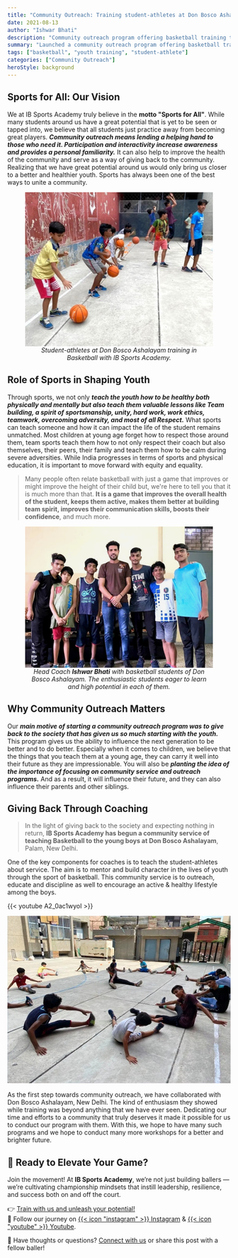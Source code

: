```yaml
---
title: "Community Outreach: Training student-athletes at Don Bosco Ashalayam"
date: 2021-08-13
author: "Ishwar Bhati"
description: "Community outreach program offering basketball training to underprivileged youth and teaching life skills like teamwork and discipline through sports - Basketball by IB Sports Academy."
summary: "Launched a community outreach program offering basketball training to underprivileged youth and teaching life skills like teamwork and discipline through sports."
tags: ["basketball", "youth training", "student-athlete"]
categories: ["Community Outreach"]
heroStyle: background
---
```


## Sports for All: Our Vision

We at IB Sports Academy truly believe in the **motto "Sports for All"**. While many students around us have a great potential that is yet to be seen or tapped into, we believe that all students just practice away from becoming great players. **_Community outreach means lending a helping hand to those who need it. Participation and interactivity increase awareness and provides a personal familiarity._** It can also help to improve the health of the community and serve as a way of giving back to the community. Realizing that we have great potential around us would only bring us closer to a better and healthier youth. Sports has always been one of the best ways to unite a community.

<figure style="display: flex; flex-direction: column; align-items: center; text-align: center;">
  <img src="don-bosco-1.jpg" alt="Student-athlete at Don Bosco Ashalayam training in Basketball with IB Sports Academy." style="max-width: 100%;" />
  <figcaption style="font-style: italic;">Student-athletes at Don Bosco Ashalayam training in Basketball with IB Sports Academy.</figcaption>
</figure>

## Role of Sports in Shaping Youth

Through sports, we not only **_teach the youth how to be healthy both physically and mentally but also teach them valuable lessons like Team building, a spirit of sportsmanship, unity, hard work, work ethics, teamwork, overcoming adversity, and most of all Respect._** What sports can teach someone and how it can impact the life of the student remains unmatched. Most children at young age forget how to respect those around them, team sports teach them how to not only respect their coach but also themselves, their peers, their family and teach them how to be calm during severe adversities. While India progresses in terms of sports and physical education, it is important to move forward with equity and equality.

> Many people often relate basketball with just a game that improves or might improve the height of their child but, we're here to tell you that it is much more than that. **It is a game that improves the overall health of the student, keeps them active, makes them better at building team spirit, improves their communication skills, boosts their confidence**, and much more.

<figure style="display: flex; flex-direction: column; align-items: center; text-align: center;">
  <img src="don-bosco-2.jpg" alt="Head Coach ISHWAR BHATI with basketball students of Don Bosco Ashalayam. The enthusiastic students eager to learn and high potential in each of them." style="max-width: 100%;" />
  <figcaption style="font-style: italic;">Head Coach <b>Ishwar Bhati</b> with basketball students of Don Bosco Ashalayam. The enthusiastic students eager to learn and high potential in each of them.</figcaption>
</figure>

## Why Community Outreach Matters

Our **_main motive of starting a community outreach program was to give back to the society that has given us so much starting with the youth._** This program gives us the ability to influence the next generation to be better and to do better. Especially when it comes to children, we believe that the things that you teach them at a young age, they can carry it well into their future as they are impressionable. You will also be **_planting the idea of the importance of focusing on community service and outreach programs._** And as a result, it will influence their future, and they can also influence their parents and other siblings.

## Giving Back Through Coaching

> In the light of giving back to the society and expecting nothing in return, **IB Sports Academy has begun a community service of teaching Basketball to the young boys at Don Bosco Ashalayam**, Palam, New Delhi.

One of the key components for coaches is to teach the student-athletes about service. The aim is to mentor and build character in the lives of youth through the sport of basketball. This community service is to outreach, educate and discipline as well to encourage an active & healthy lifestyle among the boys.

{{< youtube A2_0ac1wyoI >}}

![student-athlete of Don Bosco, doing basketball drills training athletes by IB Sports Academy](don-bosco-3.jpg)

As the first step towards community outreach, we have collaborated with Don Bosco Ashalayam, New Delhi. The kind of enthusiasm they showed while training was beyond anything that we have ever seen. Dedicating our time and efforts to a community that truly deserves it made it possible for us to conduct our program with them. With this, we hope to have many such programs and we hope to conduct many more workshops for a better and brighter future.

## 🏀 Ready to Elevate Your Game?

Join the movement! At **IB Sports Academy**, we’re not just building ballers — we’re cultivating championship mindsets that instill leadership, resilience, and success both on and off the court.

👉 [Train with us and unleash your potential!](https://ibsportsacademy.com/)  
🚀 Follow our journey on [{{< icon "instagram" >}} Instagram](https://www.instagram.com/ibsportsacademy/) & [{{< icon "youtube" >}} Youtube](https://www.youtube.com/@IBSportsAcademy).

💬 Have thoughts or questions? [Connect with us](https://blog.ibsportsacademy.com/contact/) or share this post with a fellow baller!